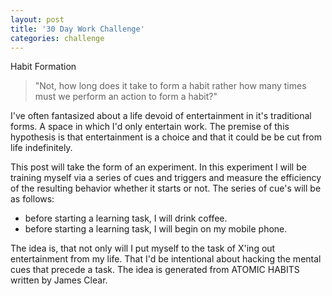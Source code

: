```yaml
---
layout: post
title: '30 Day Work Challenge'
categories: challenge
---
```

Habit Formation

>"Not, how long does it take to form a habit rather how many times must we perform an action to form a habit?"

I've often fantasized about a life devoid of entertainment in it's traditional forms. A space in which I'd only entertain work. The premise of this hypothesis is that entertainment is a choice and that it could be   be cut from life indefinitely.

This post will take the form of an experiment. In this experiment I will be training myself via a series of cues and triggers and measure the efficiency of the resulting behavior whether it starts or not. The series of cue's will be as follows:

* before starting a learning task, I will drink coffee.
* before starting a learning task, I will begin on my mobile phone.


The idea is, that not only will I put myself to the task of X'ing out entertainment from my life. That I'd be intentional about hacking the mental cues that precede a task. The idea is generated from ATOMIC HABITS written by James Clear.
